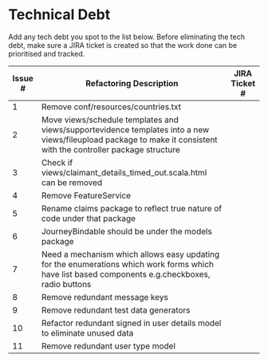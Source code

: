# Technical Debt 

Add any tech debt you spot to the list below. Before eliminating the tech debt, make sure a JIRA ticket is created so 
that the work done can be prioritised and tracked.


| Issue # | Refactoring Description                                                                                                                                             | JIRA Ticket # |
|---------|---------------------------------------------------------------------------------------------------------------------------------------------------------------------|---------------|
| 1       | Remove conf/resources/countries.txt                                                                                                                                 |               |
| 2       | Move views/schedule templates and views/supportevidence  templates into a new views/fileupload package to make  it consistent with the controller package structure |               |
| 3       | Check if views/claimant_details_timed_out.scala.html  can be removed                                                                                                |               |
| 4       | Remove FeatureService                                                                                                                                               |               |
| 5       | Rename claims package to reflect true nature of code  under that package                                                                                            |               |
| 6       | JourneyBindable should be under the models package                                                                                                                  |               |
| 7       | Need a mechanism which allows easy updating for the  enumerations which work forms which have list based  components e.g.checkboxes, radio buttons                  |               |
| 8       | Remove redundant message keys                                                                                                                                       |               |
| 9       | Remove redundant test data generators                                                                                                                               |               |
| 10      | Refactor redundant signed in user details model to eliminate unused data                                                                                            |               |
| 11      | Remove redundant user type model                                                                                                                                    |               |
